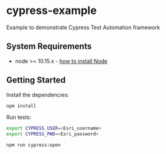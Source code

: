 # cypress-example            
Example to demonstrate Cypress Test Automation framework       

System Requirements
---------------
- node >= 10.15.x - [how to install Node](https://nodejs.org/en/download/)

Getting Started
---------------

Install the dependencies:

```bash
npm install
```

Run tests:

```bash
export CYPRESS_USER=<Esri_username>
export CYPRESS_PWD=<Esri_password>

npm run cypress:open
```
